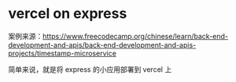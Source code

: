 # vercel on express

案例来源：https://www.freecodecamp.org/chinese/learn/back-end-development-and-apis/back-end-development-and-apis-projects/timestamp-microservice

简单来说，就是将 express 的小应用部署到 vercel 上

